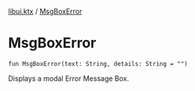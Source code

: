 [libui.ktx](README.md) / [MsgBoxError](-msg-box-error.md)

# MsgBoxError

`fun MsgBoxError(text: String, details: String = "")`

Displays a modal Error Message Box.

